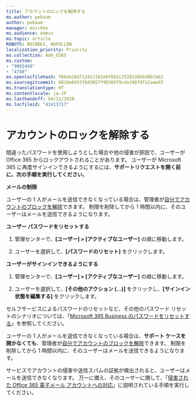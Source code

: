 ```yaml
---
title: アカウントのロックを解除する
ms.author: pebaum
author: pebaum
manager: mnirkhe
ms.audience: Admin
ms.topic: article
ROBOTS: NOINDEX, NOFOLLOW
localization_priority: Priority
ms.collection: Adm_O365
ms.custom:
- "9002449"
- "4748"
ms.openlocfilehash: f66eb26df12412162e6f092c2528138bb30b7eb2
ms.sourcegitcommit: 6010e6b55f6d3057f9038979cda3987df12aae93
ms.translationtype: HT
ms.contentlocale: ja-JP
ms.lasthandoff: 04/11/2020
ms.locfileid: "43413717"
---
```

# <a name="unlocking-an-account"></a>アカウントのロックを解除する

間違ったパスワードを使用しようとした場合や他の侵害が原因で、ユーザーが Office 365 からロックアウトされることがあります。 ユーザーが Microsoft 365 に再度サインインできるようにするには、**サポートリクエストを開く前に、次の手順を実行してください**。 

**メールの制限**

ユーザーの 1 人がメールを送信できなくなっている場合は、管理者が[自分でアカウントのブロックを解除](https://docs.microsoft.com/microsoft-365/security/office-365-security/removing-user-from-restricted-users-portal-after-spam)できます。 制限を削除してから 1 時間以内に、そのユーザーはメールを送信できるようになります。

**ユーザー パスワードをリセットする**

1. 管理センターで、**[ユーザー] > [アクティブなユーザー]** の順に移動します。

2. ユーザーを選択して、**[パスワードのリセット]** をクリックします。

**ユーザーがサインインできるようにする**

1. 管理センターで、**[ユーザー] > [アクティブなユーザー]** の順に移動します。

2. ユーザーを選択して、**[その他のアクション (...)]** をクリックし、**[サインイン状態を編集する]** をクリックします。

セルフサービスによるパスワードのリセットなど、その他のパスワード リセットのシナリオについては、「[Microsoft 365 Business のパスワードをリセットする](https://docs.microsoft.com/microsoft-365/admin/add-users/reset-passwords?view=o365-worldwide)」を参照してください。


ユーザーの 1 人がメールを送信できなくなっている場合は、**サポート ケースを開かなくても**、管理者が[自分でアカウントのブロックを解除](https://docs.microsoft.com/microsoft-365/security/office-365-security/removing-user-from-restricted-users-portal-after-spam)できます。 制限を削除してから 1 時間以内に、そのユーザーはメールを送信できるようになります。

サービスでアカウントの侵害や送信スパムの証拠が検出されると、ユーザーはメールを送信できなくなります。 万一に備え、そのユーザーに関して、「[侵害された Office 365 電子メール アカウントへの対応](https://docs.microsoft.com/office365/securitycompliance/responding-to-a-compromised-email-account)」に説明されている手順を実行してください。
